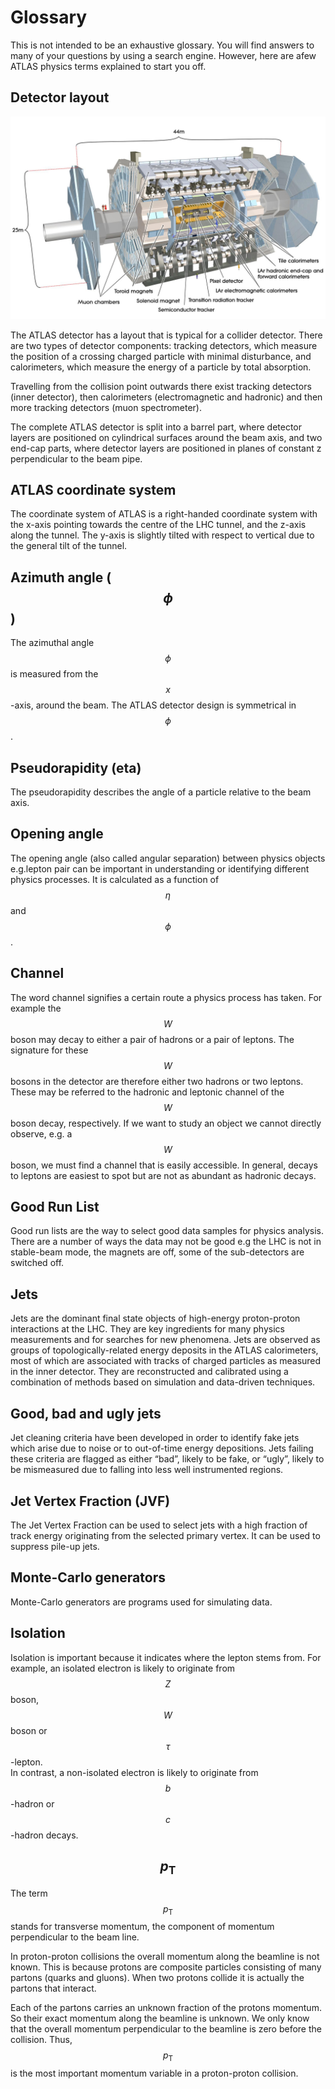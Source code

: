 # Glossary

This is not intended to be an exhaustive glossary.  You will find answers to many of your questions by using a search engine.  However, here are afew ATLAS physics terms explained to start you off.

## Detector layout

![](pictures/ATLASImage.jpg)

The ATLAS detector has a layout that is typical for a collider detector.  There are two types of detector components: tracking detectors, which measure the position of a crossing charged particle with minimal disturbance, and calorimeters, which measure the energy of a particle by total absorption. 

Travelling from the collision point outwards there exist tracking detectors (inner detector), then calorimeters (electromagnetic and hadronic) and then more tracking detectors (muon spectrometer).

The complete ATLAS detector is split into a barrel part, where detector layers are positioned on cylindrical surfaces around the beam axis, and two end-cap parts, where detector layers are positioned in planes of constant z perpendicular to the beam pipe.

## ATLAS coordinate system

The coordinate system of ATLAS is a right-handed coordinate system with the x-axis pointing towards the centre of the LHC tunnel, and the z-axis along the tunnel. The y-axis is slightly tilted with respect to vertical due to the general tilt of the tunnel. 

## Azimuth angle ($$\phi$$)

The azimuthal angle $$\phi$$ is measured from the $$x$$-axis, around the beam.
The ATLAS detector design is symmetrical in $$\phi$$.

## Pseudorapidity (eta)

The pseudorapidity describes the angle of a particle relative to the beam axis.  

## Opening angle

The opening angle (also called angular separation) between physics objects e.g.lepton pair can be important in understanding or identifying different physics processes.
It is calculated as a function of $$\eta$$ and $$\phi$$.


## Channel

The word channel signifies a certain route a physics process has taken.
For example the $$W$$ boson may decay to either a pair of hadrons or a pair of leptons.
The signature for these $$W$$ bosons in the detector are therefore either two hadrons or two leptons.
These may be referred to the hadronic and leptonic channel of the $$W$$ boson decay, respectively.
If we want to study an object we cannot directly observe, e.g. a $$W$$ boson, we must find a channel that is easily accessible.
In general, decays to leptons are easiest to spot but are not as abundant as hadronic decays.


## Good Run List

Good run lists are the way to select good data samples for physics analysis. 
There are a number of ways the data may not be good e.g the LHC is not in stable-beam mode, the magnets are off, some of the sub-detectors are switched off.

## Jets

Jets are the dominant final state objects of high-energy proton-proton interactions at the LHC. They are key ingredients for many physics measurements and for searches for new phenomena. Jets are observed as groups of topologically-related energy deposits in the ATLAS calorimeters, most of which are associated with tracks of charged particles as measured in the inner detector. They are reconstructed and calibrated using a combination of methods based on simulation and data-driven techniques.

## Good, bad and ugly jets

Jet cleaning criteria have been developed in order to identify fake jets which arise due to noise or to out-of-time energy depositions. Jets failing these criteria are flagged as either “bad”, likely to be fake, or “ugly”, likely to be mismeasured due to falling into less well instrumented regions.

## Jet Vertex Fraction (JVF)

The Jet Vertex Fraction can be used to select jets with a high fraction of track energy originating from the selected primary vertex.  It can be used to suppress pile-up jets. 


## Monte-Carlo generators

Monte-Carlo generators are programs used for simulating data.

## Isolation

Isolation is important because it indicates where the lepton stems from.
For example, an isolated electron is likely to originate from $$Z$$ boson, $$W$$ boson or $$\tau$$-lepton.  
In contrast, a non-isolated electron is likely to originate from $$b$$-hadron or $$c$$-hadron decays.

## $$p_\text{T}$$

The term $$p_\text{T}$$ stands for transverse momentum, the component of momentum perpendicular to the beam line. 

In proton-proton collisions the overall momentum along the beamline is not known.
This is because protons are composite particles consisting of many partons (quarks and gluons).  When two protons collide it is actually the partons that interact.

Each of the partons carries an unknown fraction of the protons momentum.
So their exact momentum along the beamline is unknown.
We only know that the overall momentum perpendicular to the beamline is zero before the collision.
Thus, $$p_\text{T}$$ is the most important momentum variable in a proton-proton collision.

